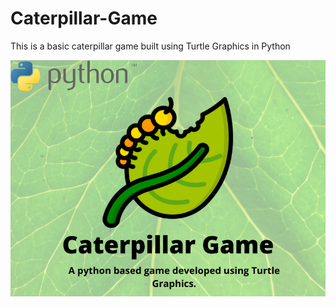 # Caterpillar-Game
This is a basic caterpillar game built using Turtle Graphics in Python

![](https://raw.githubusercontent.com/HusainKagalwala07/Caterpillar-Game/master/caterpillar.png)
